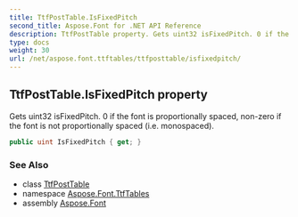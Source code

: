 ```yaml
---
title: TtfPostTable.IsFixedPitch
second_title: Aspose.Font for .NET API Reference
description: TtfPostTable property. Gets uint32 isFixedPitch. 0 if the font is proportionally spaced nonzero if the font is not proportionally spaced i.e. monospaced
type: docs
weight: 30
url: /net/aspose.font.ttftables/ttfposttable/isfixedpitch/
---
```

## TtfPostTable.IsFixedPitch property

Gets uint32 isFixedPitch. 0 if the font is proportionally spaced, non-zero if the font is not proportionally spaced (i.e. monospaced).

```csharp
public uint IsFixedPitch { get; }
```

### See Also

* class [TtfPostTable](../)
* namespace [Aspose.Font.TtfTables](../../ttfposttable/)
* assembly [Aspose.Font](../../../)


